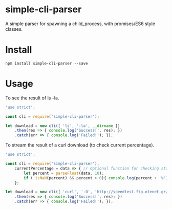 simple-cli-parser
=================

A simple parser for spawning a child_process, with promises/ES6 style classes.

# Install
```
npm install simple-cli-parser --save
```

# Usage

To see the result of ls -la.

```javascript
'use strict';

const cli = require('simple-cli-parser');

let download = new cli([ 'ls', '-la', __dirname ])
    .then(res => { console.log('Success!', res); })
    .catch(err => { console.log('Failed!'); });
```

To stream the result of a curl download (to check current percentage).

```javascript
'use strict';

const cli = require('simple-cli-parser'),
    currentPercentage = data => { // Optional function for checking status
        let percent = parseFloat(data, 10);
        if (!isNaN(percent) && percent > 0){ console.log(percent + '%'); }
    };

let download = new cli([ 'curl', '-O', 'http://speedtest.ftp.otenet.gr/files/test10Mb.db', '-#' ], currentPercentage)
    .then(res => { console.log('Success!', res); })
    .catch(err => { console.log('Failed!'); });
```